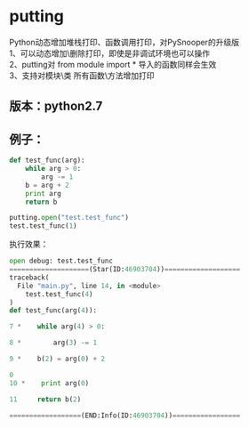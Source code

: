# putting
Python动态增加堆栈打印、函数调用打印，对PySnooper的升级版  
1、可以动态增加\删除打印，即使是非调试环境也可以操作  
2、putting对 from module import * 导入的函数同样会生效  
3、支持对模块\类 所有函数\方法增加打印




## 版本：python2.7

## 例子：

```python
def test_func(arg):
    while arg > 0:
        arg -= 1
    b = arg + 2
    print arg
    return b
```

```python
putting.open("test.test_func")
test.test_func(1)
```

执行效果：

```python
open debug: test.test_func
====================(Star(ID:46903704))===================
traceback(
  File "main.py", line 14, in <module>
    test.test_func(4)
)
def test_func(arg(4)):

7 *    while arg(4) > 0:

8 *        arg(3) -= 1

9 *    b(2) = arg(0) + 2

0
10 *    print arg(0)

11     return b(2)

==================(END:Info(ID:46903704))=================
```
